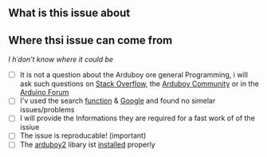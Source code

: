 <!-- before you open an new isue, ples read the lines below fully -->

## What is this issue about
<!-- Please provide a description what this issue is about, be in detail-->
  

## Where thsi issue can come from
<!-- If you have a idea where this issue can be from, and if you fixed it by youself plese provide -->
_I h´don't know where it could be_

- [ ] It is not a question about the Arduboy ore general Programming, i will ask such questions on [Stack Overflow](https://stackoverflow.com/questions/tagged/arduino), the [Arduboy Community](https://community.arduboy.com/) or in the [Arduino Forum](https://forum.arduino.cc/index.php?board=4.0)
- [ ] I'v used the search [function](https://github.com/cripiLP/just-a-game/issues) & [Google](https://google.com) and found no simelar issues/problems
- [ ] I will provide the Informations they are required for a fast work of of the issiue
- [ ] The issue is reproducable! (important)
- [ ] The [arduboy2](https://community.arduboy.com/t/arduboy-2-my-ultimate-hardware-wishlist/282?page=2) libary ist [installed](https://community.arduboy.com/t/quick-start-guide/2790) properly
